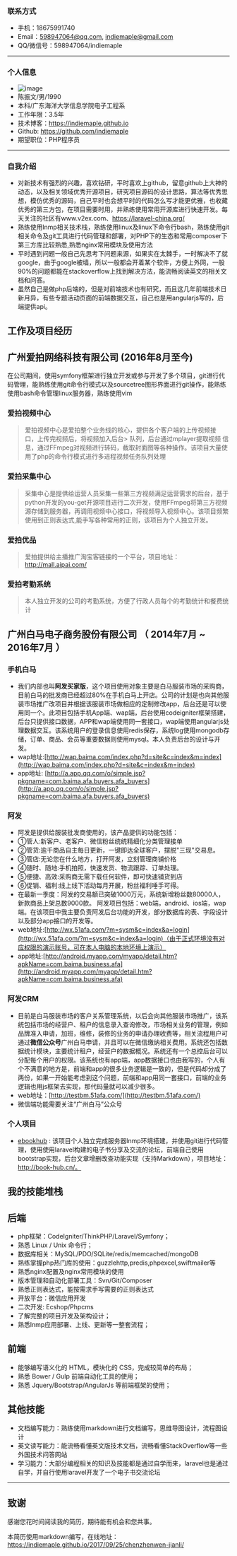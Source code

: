 ### 联系方式
- 手机：18675991740
- Email：598947064@qq.com, indiemaple@gmail.com
- QQ/微信号：598947064/indiemaple

---

### 个人信息
 - ![image](/Users/indiemaple/Documents/me6.png)
 - 陈振文/男/1990
 - 本科/广东海洋大学信息学院电子工程系
 - 工作年限：3.5年
 - 技术博客：https://indiemaple.github.io
 - Github: https://github.com/indiemaple
 - 期望职位：PHP程序员  

---


### 自我介绍
- 对新技术有强烈的兴趣，喜欢钻研，平时喜欢上github，留意github上大神的动态，以及相关领域优秀开源项目，研究项目源码的设计思路，算法等优秀思想，模仿优秀的源码，自己平时也会想平时的代码怎么写才能更优雅，也收藏优秀的第三方包，在项目需要时用，并熟练使用常用开源库进行快速开发。每天关注的社区有www.v2ex.com、https://laravel-china.org/
- 熟练使用lnmp相关技术栈，熟练使用linux及linux下命令行bash，熟练使用git相关命令及git工具进行代码管理和部署，对PHP下的生态和常用composer下第三方库比较熟悉,熟悉nginx常用模块及使用方法
- 平时遇到问题一般自己先思考下问题来源，如果实在太棘手，一时解决不了就google，由于google被墙，所以一般都会开着某个软件，方便上外网，一般90%的问题都能在stackoverflow上找到解决方法，能流畅阅读英文的相关文档和问答。
- 虽然自己是做php后端的，但是对前端技术也有研究，而且这几年前端技术日新月异，有些专题活动页面的前端数据交互，自己也是用angularjs写的，后端提供api。

## 工作及项目经历

## 广州爱拍网络科技有限公司 (2016年8月至今)
在公司期间，使用symfony框架进行独立开发或参与开发了多个项目，git进行代码管理，能熟练使用git命令行模式以及sourcetree图形界面进行git操作，能熟练使用bash命令管理linux服务器，熟练使用vim

### 爱拍视频中心
> 爱拍视频中心是爱拍整个业务线的核心，提供各个客户端的上传视频接
口，上传完视频后，将视频加入后台> 队列，后台通过mplayer提取视频
信息，通过FFmpeg对视频进行转码，截取封面图等各种操作。该项目大量使用了php的命令行模式进行多进程视频任务队列处理

### 爱拍采集中心
> 采集中心是提供给运营人员采集一些第三方视频满足运营需求的后台，基于python开发的you-get开源项目进行二次开发，使用FFmpeg将第三方视频源存储到服务器，再调用视频中心接口，将视频导入视频中心。该项目频繁使用到正则表达式,能手写各种常用的正则，该项目为个人独立开发。

### 爱拍优品
> 爱拍提供给主播推广淘宝客链接的一个平台，项目地址：http://mall.aipai.com/

### 爱拍考勤系统
> 本人独立开发的公司的考勤系统，方便了行政人员每个的考勤统计和餐费统计

## 广州白马电子商务股份有限公司 （ 2014年7月 ~ 2016年7月 ）

### 手机白马
- 我们内部也叫**阿发买家版**，这个项目使用对象主要是白马服装市场的采购商，目前白马的批发商已经超过80%在手机白马上开店。公司的计划是也向其他服装市场推广改项目并根据该服装市场做相应的定制修改app，后台还是可以使用同一个。此项目包括手机App端、wap端，后台使用codeigniter框架搭建，后台只提供接口数据，APP和wap端使用同一套接口，wap端使用angularjs处理数据交互。该系统用户的登录信息使用redis保存，系统log使用mongodb存储，订单、商品、会员等重要数据则使用mysql。本人负责后台的设计与开发。
- wap地址:[http://wap.baima.com/index.php?d=site&c=index&m=index](http://wap.baima.com/index.php?d=site&c=index&m=index)
- app地址: [http://a.app.qq.com/o/simple.jsp?pkgname=com.baima.afa.buyers.afa_buyers](http://a.app.qq.com/o/simple.jsp?pkgname=com.baima.afa.buyers.afa_buyers)


### 阿发
- 阿发是提供给服装批发商使用的，该产品提供的功能包括：
- ①管人:新客户、老客户、微信粉丝统统精细化分类管理接单
- ②管货:逾千商品自主每日更新，一键即达全球客户，摆脱"三现"交易息。
- ③管店:无论您在什么地方，打开阿发，立刻管理商铺价格
- ④随时、随地:手机拍照，快速发货、物流跟踪、订单处理。
- ⑤便捷、高效:采购商无需下载任何软件，即可快速铺货到店
- ⑥促销、福利:线上线下活动每月开展，粉丝福利唾手可得。
- 在最新一季度：阿发的交易额已突破1000万元，系统新增粉丝数80000人，新款商品上架总数9000款。
阿发项目包括：web端，android、ios端，wap端。在该项目中我主要负责阿发后台功能的开发，部分数据库的表、字段设计以及部分app接口的开发等。
- web地址:[http://wx.51afa.com/?m=sysm&c=index&a=login](http://wx.51afa.com/?m=sysm&c=index&a=login)（由于正式环境没有对应权限的演示账号，可在本人电脑的本地环境上演示）
- app地址:[http://android.myapp.com/myapp/detail.htm?apkName=com.baima.business.afa](http://android.myapp.com/myapp/detail.htm?apkName=com.baima.business.afa)


### 阿发CRM
- 目前是白马服装市场的客户关系管理系统，以后会向其他服装市场推广，该系统包括市场的经营户、租户的信息录入查询修改，市场相关业务的管理，例如品牌准入申请，加班，维修，装修的业务的申请办理收费等，相关流程用户可通过**微信公众号**广州白马申请，并且可以在微信缴纳相关费用。系统还包括数据统计模块，主要统计租户，经营户的数据概况。系统还有一个总控后台可以分配每个用户的权限。该系统也有app端，app数据接口也由我写的，个人有个不满意的地方是，前端和app的很多业务逻辑是一致的，但是代码却分成了两份，如果一开始能考虑到这个问题，前端和app用同一套接口，前端的业务逻辑也用js框架去实现，那代码量就可以减少很多。
- web地址：[http://testbm.51afa.com/](http://testbm.51afa.com/)
- 微信端功能需要关注“广州白马”公众号



### 个人项目

 - [ebookhub](https://github.com/indiemaple/ebookhub) : 该项目个人独立完成服务器lnmp环境搭建，并使用git进行代码管理，使用使用laravel构建的电子书分享及交流的论坛，前端自己使用bootstrap实现，后台文章增删改查功能实现（支持Markdown），项目地址：http://book-hub.cn/。



## 我的技能堆栈

## 后端
- php框架：CodeIgniter/ThinkPHP/Laravel/Symfony；
- 熟悉 Linux / Unix 命令行；
- 数据库相关：MySQL/PDO/SQLite/redis/memcached/mongoDB
- 熟练掌握php热门库的使用：guzzlehttp,predis,phpexcel,swiftmailer等
- 熟悉nginx配置及nginx常用模块的使用
- 版本管理和自动化部署工具：Svn/Git/Composer
- 熟悉正则表达式，能按需求手写需要的正则表达式
- 开放平台：微信应用开发
- 二次开发: Ecshop/Phpcms
- 了解完整的项目开发及架构设计；
- 熟悉lnmp应用部署、上线、更新等一整套流程；

## 前端
- 能够编写语义化的 HTML，模块化的 CSS，完成较简单的布局；
- 熟悉 Bower / Gulp 前端自动化工具的使用；
- 熟悉 Jquery/Bootstrap/AngularJs 等前端框架的使用；


## 其他技能
- 文档编写能力：熟练使用markdown进行文档编写，思维导图设计，流程图设计
- 英文读写能力：能流畅看懂英文版技术文档，流畅看懂StackOverflow等一些外国技术问答网站
- 学习能力：大部分编程相关的知识及技能都是通过自学而来，laravel也是通过自学，并自行使用laravel开发了一个电子书交流论坛

---

## 致谢
感谢您花时间阅读我的简历，期待能有机会和您共事。

本简历使用markdown编写，在线地址：https://indiemaple.github.io/2017/09/25/chenzhenwen-jianli/
